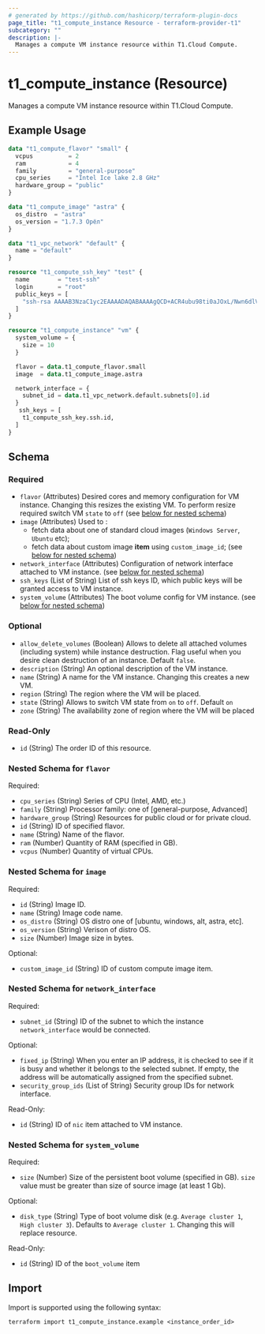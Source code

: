 ```yaml
---
# generated by https://github.com/hashicorp/terraform-plugin-docs
page_title: "t1_compute_instance Resource - terraform-provider-t1"
subcategory: ""
description: |-
  Manages a compute VM instance resource within T1.Cloud Compute.
---
```


# t1_compute_instance (Resource)

Manages a compute VM instance resource within T1.Cloud Compute.

## Example Usage

```terraform
data "t1_compute_flavor" "small" {
  vcpus          = 2
  ram            = 4
  family         = "general-purpose"
  cpu_series     = "Intel Ice lake 2.8 GHz"
  hardware_group = "public"
}

data "t1_compute_image" "astra" {
  os_distro  = "astra"
  os_version = "1.7.3 Орёл"
}

data "t1_vpc_network" "default" {
  name = "default"
}

resource "t1_compute_ssh_key" "test" {
  name        = "test-ssh"
  login       = "root"
  public_keys = [
	"ssh-rsa AAAAB3NzaC1yc2EAAAADAQABAAAAgQCD+ACR4ubu98ti0aJOxL/Nwn6dlV++PCDY4HrkgScacPxIVbgo82P/qJ/VJEc29AbKYLGDsJ1NoK8xp320UCv1FCDHzZMKEeUQU8lfTvpN2hvTQlYp42ooGSsJgp4AM4wVYs8UBfbOerXquV/rQ6t7QiECJXq5e3gNu9C7hioOmw== "
  ]
}

resource "t1_compute_instance" "vm" {
  system_volume = {
    size = 10
  }

  flavor = data.t1_compute_flavor.small
  image  = data.t1_compute_image.astra

  network_interface = {
    subnet_id = data.t1_vpc_network.default.subnets[0].id
  }
   ssh_keys = [
    t1_compute_ssh_key.ssh.id,
  ]
}
```

<!-- schema generated by tfplugindocs -->
## Schema

### Required

- `flavor` (Attributes) Desired cores and memory configuration for VM instance. Changing this resizes the existing VM. To perform resize required switch VM `state` to `off` (see [below for nested schema](#nestedatt--flavor))
- `image` (Attributes) Used to :
	* fetch data about one of standard cloud images (`Windows Server`, `Ubuntu` etc);
	* fetch data about custom image **item** using `custom_image_id`; (see [below for nested schema](#nestedatt--image))
- `network_interface` (Attributes) Configuration of network interface attached to VM instance. (see [below for nested schema](#nestedatt--network_interface))
- `ssh_keys` (List of String) List of ssh keys ID, which public keys will be granted access to VM instance.
- `system_volume` (Attributes) The boot volume config for VM instance. (see [below for nested schema](#nestedatt--system_volume))

### Optional

- `allow_delete_volumes` (Boolean) Allows to delete all attached volumes (including system) while instance destruction. Flag useful when you desire clean destruction of an instance. Default `false`.
- `description` (String) An optional description of the VM instance.
- `name` (String) A name for the VM instance. Changing this creates a new VM.
- `region` (String) The region where the VM will be placed.
- `state` (String) Allows to switch VM state from `on` to `off`. Default `on`
- `zone` (String) The availability zone of region where the VM will be placed

### Read-Only

- `id` (String) The order ID of this resource.

<a id="nestedatt--flavor"></a>
### Nested Schema for `flavor`

Required:

- `cpu_series` (String) Series of CPU (Intel, AMD, etc.)
- `family` (String) Processor family: one of [general-purpose, Advanced]
- `hardware_group` (String) Resources for public cloud or for private cloud.
- `id` (String) ID of specified flavor.
- `name` (String) Name of the flavor.
- `ram` (Number) Quantity of RAM (specified in GB).
- `vcpus` (Number) Quantity of virtual CPUs.


<a id="nestedatt--image"></a>
### Nested Schema for `image`

Required:

- `id` (String) Image ID.
- `name` (String) Image code name.
- `os_distro` (String) OS distro one of [ubuntu, windows, alt, astra, etc].
- `os_version` (String) Verison of distro OS.
- `size` (Number) Image size in bytes.

Optional:

- `custom_image_id` (String) ID of custom compute image item.


<a id="nestedatt--network_interface"></a>
### Nested Schema for `network_interface`

Required:

- `subnet_id` (String) ID of the subnet to which the instance `network_interface` would be connected.

Optional:

- `fixed_ip` (String) When you enter an IP address, it is checked to see if it is busy and whether it belongs to the selected subnet. If empty, the address will be automatically assigned from the specified subnet.
- `security_group_ids` (List of String) Security group IDs for network interface.

Read-Only:

- `id` (String) ID of `nic` item attached to VM instance.


<a id="nestedatt--system_volume"></a>
### Nested Schema for `system_volume`

Required:

- `size` (Number) Size of the persistent boot volume (specified in GB). `size` value must be greater than size of source image (at least 1 Gb).

Optional:

- `disk_type` (String) Type of boot volume disk (e.g. `Average cluster 1`, `High cluster 3`). Defaults to `Average cluster 1`. Changing this will replace resource.

Read-Only:

- `id` (String) ID of the `boot_volume` item

## Import

Import is supported using the following syntax:

```shell
terraform import t1_compute_instance.example <instance_order_id>
```
